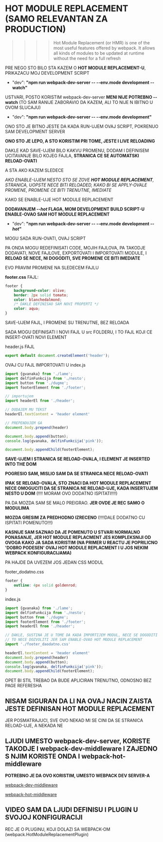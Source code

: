 # HOT MODULE REPLACEMENT (SAMO RELEVANTAN ZA PRODUCTION)

>>>> Hot Module Replacement (or HMR) is one of the most useful features offered by webpack. It allows all kinds of modules to be updated at runtime without the need for a full refresh

PRE NEGO STO BILO STA KAZEM O **HOT MODULE REPLACEMENT-U**, PRIKAZACU MOJ DEVELOPMENT SCRIPT

- "dev": **"npm run webpack-dev-server -- --env.mode development --watch"**

USTVARI, POSTO KORISTIM webpack-dev-server **MENI NIJE POTREBNO --watch** (TO SAM RANIJE ZABORAVIO DA KAZEM, ALI TO NIJE N IBITNO U OVOM SLUCAJU)

- "dev": **"npm run webpack-dev-server -- --env.mode development"**

ONO STO JE BITNO JESTE DA KADA RUN-UJEM OVAJ SCRIPT, POKRENUO SAM DEVELOPMENT SERVER

**ONO STO JE LEPO, A STO KORISTIM PRI TOME, JESTE I LIVE RELOADING**

DAKLE KAD SAVE-UJEM BILO KAKVU PROMENU, DODAM I DEFINISEM UCITAVANJE BILO KOJEG FAJLA, **STRANICA CE SE AUTOMATSKI RELOAD-OVATI**

A STA AKO KAZEM SLEDECE

*AKO ENABLE-UJEM NESTO STO SE ZOVE **HOT MODULE REPLACEMENT**, STRANICA, UOPSTE NECE BITI RELOADED, KAKO BI SE APPLY-OVALE PROMENE, PROMENE CE BITI TRENUTNE, IMEDIATE*

KAKO SE ENABLE-UJE HOT MODULE REPLACEMENT

**DODAVANJEM *--hot* FLAGA, MOM DEVELOPMENT BUILD SCRIPT-U ENABLE-OVAO SAM HOT MODULE REPLACEMENT**

- "dev": **"npm run webpack-dev-server -- --env.mode development *--hot*"**

MOGU SADA RUN-OVATI, OVAJ SCRIPT

PA ONDA MOGU REDEFINISATI CODE, MOJIH FAJLOVA, PA TAKODJE DODAVATI, NOVE FAJLOVE, EXPORTOVATI I IMPORTOVATI MODULE, I **RELOAD SE NECE, NI DOGODITI, SVE PROMENE CE BITI IMEDIATE**

EVO PRAVIM PROMENE NA SLEDECEM FAJLU

**footer.css** FAJL:

```css
footer {
    background-color: olive;
    border: 2px solid tomato;
    color: blanchedalmond;
    /* DAKLE DEFINISAO SAM NOVI PROPERTI */
    color: aqua;
}
```

SAVE-UJEM FAJL, I PROMENE SU TRENUTNE, BEZ RELOADA

SADA MOGU DEFINISATI I NOVI FAJL U src FOLDERU, I TO FAJL KOJI CE INSERT-OVATI NOVI ELEMENT

header.js FAJL

```javascript
export default document.createElement('header');
```

OVAJ CU FAJL IMPORTOVATI U index.js

```javascript
import {gvanaka} from './lame';
import delfinFunkcija from './nesto';
import button from './dugme';
import footerElement from './footer';

// importujem
import headerEl from './header';

// DODAJEM MU TEKST
headerEl.textContent = 'header element'

// PREPENDUJEM GA
document.body.prepend(header)

document.body.append(button);
console.log(gvanaka, delfinFunkcija('pink'));

document.body.appendChild(footerElement);
```

**SAVE-UJEM I STRANICA SE RELOAD-OVALA, I ELEMENT JE INSERTED INTO THE DOM**

**POGRESIO SAM, MISLIO SAM DA SE STRANICA NECE RELOAD-OVATI**

**IPAK SE RELOAD-OVALA, STO ZNACI DA HOT MODULE REPLACEMENT NECE OMOGUCITI DA SE STRANICA NE RELOAD-UJE, KADA INSERTUJEM NESTO U DOM** (!!!! MORAM OVO DODATNO ISPITATI!!!!)

PA DA MOZDA SAM SE MALO PREIGRAO. **JER OVDE JE REC SAMO O MODULIMA**

**MOZDA GRESIM ZA PREDHODNO IZRECENO** (!!!!DALE DODATNO CU ISPITATI POMENUTO!!!)

**KASNIJE SAM SAZNAO DA JE POMENUTO U STVARI NORMALNO PONASANJE, JER HOT MODULE REPLACMENT JES KOMPLEKSNIJI OD OVOGA KAKO JA SADA KORISTIM (NA PRIMER U REACTU JE POPRILICNO 'DOBRO PODESEN' OVAJ HOT MODULE REPLACMENT I U JOS NEKIM WEBPACK KONFIGURACIJAMA)**

PA HAJDE DA UVEZEM JOS JEDAN CSS MODUL

footer_dodatno.css

```css
footer {
    outline: 4px solid goldenrod;
}
```

index.js

```javascript
import {gvanaka} from './lame';
import delfinFunkcija from './nesto';
import button from './dugme';
import footerElement from './footer';
import headerEl from './header';

// DAKLE, SUSTINA JE U TOME DA KADA IMPORTIJEM MODUL, NECE SE DOGODITI FULL PAGE REFRESH, ODNOSN OWEBPACK
// TO NECE DOZVOLITI JER SAM ENABLE-OVAO HOT MODULE REPLACEMENT
import './footer_daodatno.css'

headerEl.textContent = 'header element'
document.body.prepend(header)
document.body.append(button);
console.log(gvanaka, delfinFunkcija('pink'));
document.body.appendChild(footerElement);
```

OPET BI STIL TREBAO DA BUDE APLICIRAN TRENUTNO, ODNOSNO BEZ PAGE REFERESHA

## NISAM SIGURAN DA LI NA OVAJ NACIN ZAISTA JESTE DEFINISAN HOT MODULE REPLACEMENT

JER POSMATRAJUCI, SVE OVO NEKAD MI SE CINI DA SE STRANICA RELOAD-UJE, A NEKADA NE

## LJUDI UMESTO webpack-dev-server, KORISTE TAKODJE I webpack-dev-middleware I ZAJEDNO S NJIM KORISTE ONDA I webpack-hot-middleware

**POTREBNO JE DA OVO KORISTIM, UMESTO WEBPACK DEV SERVER-A**

[webpack-dev-middleware](https://github.com/webpack/webpack-dev-middleware)

[webpack-hot-middleware](https://github.com/webpack-contrib/webpack-hot-middleware)

## VIDEO SAM DA LJUDI DEFINISU I PLUGIN U SVOJOJ KONFIGURACIJI

REC JE O PLUGINU, KOJI DOLAZI SA WEBPACK-OM (webpack.HotModuleReplacementPlugin)
